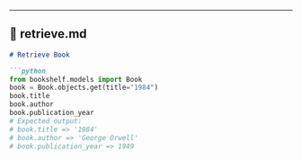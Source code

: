 
---

## 📄 **retrieve.md**

```markdown
# Retrieve Book

```python
from bookshelf.models import Book
book = Book.objects.get(title="1984")
book.title
book.author
book.publication_year
# Expected output:
# book.title => '1984'
# book.author => 'George Orwell'
# book.publication_year => 1949
